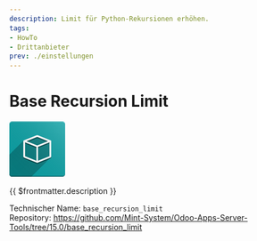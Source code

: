 ```yaml
---
description: Limit für Python-Rekursionen erhöhen.
tags:
- HowTo
- Drittanbieter
prev: ./einstellungen
---
```

# Base Recursion Limit
![icon_oms_box](assets/icon_oms_box.png)

{{ $frontmatter.description }}

Technischer Name: `base_recursion_limit`\
Repository: <https://github.com/Mint-System/Odoo-Apps-Server-Tools/tree/15.0/base_recursion_limit>
